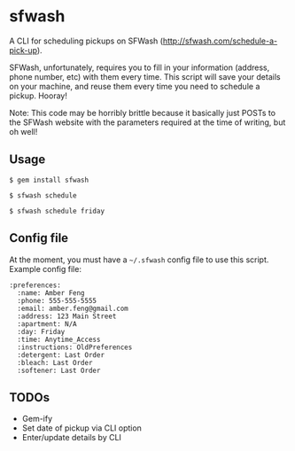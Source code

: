 sfwash
====

A CLI for scheduling pickups on SFWash (http://sfwash.com/schedule-a-pick-up).

SFWash, unfortunately, requires you to fill in your information (address, phone
number, etc) with them every time. This script will save your details on your
machine, and reuse them every time you need to schedule a pickup. Hooray!

Note: This code may be horribly brittle because it basically just POSTs to
the SFWash website with the parameters required at the time of writing, but oh
well!

Usage
----

```
$ gem install sfwash
```

```
$ sfwash schedule
```

```
$ sfwash schedule friday
```

Config file
----

At the moment, you must have a `~/.sfwash` config file to use this script.
Example config file:

```
:preferences:
  :name: Amber Feng
  :phone: 555-555-5555
  :email: amber.feng@gmail.com
  :address: 123 Main Street
  :apartment: N/A
  :day: Friday
  :time: Anytime_Access
  :instructions: OldPreferences
  :detergent: Last Order
  :bleach: Last Order
  :softener: Last Order
```

TODOs
----

- Gem-ify
- Set date of pickup via CLI option
- Enter/update details by CLI
